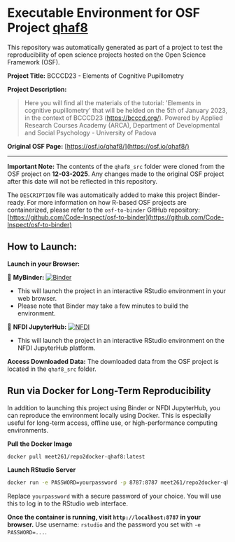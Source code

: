 # Executable Environment for OSF Project [qhaf8](https://osf.io/qhaf8/)

This repository was automatically generated as part of a project to test the reproducibility of open science projects hosted on the Open Science Framework (OSF).

**Project Title:** BCCCD23 - Elements of Cognitive Pupillometry

**Project Description:**
> Here you will find all the materials of the tutorial: 'Elements in cognitive pupillometry'  that will be helded on the 5th of January 2023, in the context of BCCCD23 (https://bcccd.org/). 
Powered by Applied Research Courses Academy (ARCA), Department of Developmental and Social Psychology  - University of Padova

**Original OSF Page:** [https://osf.io/qhaf8/](https://osf.io/qhaf8/)

---

**Important Note:** The contents of the `qhaf8_src` folder were cloned from the OSF project on **12-03-2025**. Any changes made to the original OSF project after this date will not be reflected in this repository.

The `DESCRIPTION` file was automatically added to make this project Binder-ready. For more information on how R-based OSF projects are containerized, please refer to the `osf-to-binder` GitHub repository: [https://github.com/Code-Inspect/osf-to-binder](https://github.com/Code-Inspect/osf-to-binder)

## How to Launch:

**Launch in your Browser:**

🚀 **MyBinder:** [![Binder](https://mybinder.org/badge_logo.svg)](https://mybinder.org/v2/gh/code-inspect-binder/osf_qhaf8/HEAD?urlpath=rstudio)

   * This will launch the project in an interactive RStudio environment in your web browser.
   * Please note that Binder may take a few minutes to build the environment.

🚀 **NFDI JupyterHub:** [![NFDI](https://nfdi-jupyter.de/images/nfdi_badge.svg)](https://hub.nfdi-jupyter.de/r2d/gh/code-inspect-binder/osf_qhaf8/HEAD?urlpath=rstudio)

   * This will launch the project in an interactive RStudio environment on the NFDI JupyterHub platform.

**Access Downloaded Data:**
The downloaded data from the OSF project is located in the `qhaf8_src` folder.

## Run via Docker for Long-Term Reproducibility

In addition to launching this project using Binder or NFDI JupyterHub, you can reproduce the environment locally using Docker. This is especially useful for long-term access, offline use, or high-performance computing environments.

**Pull the Docker Image**

```bash
docker pull meet261/repo2docker-qhaf8:latest
```

**Launch RStudio Server**

```bash
docker run -e PASSWORD=yourpassword -p 8787:8787 meet261/repo2docker-qhaf8
```
Replace `yourpassword` with a secure password of your choice. You will use this to log in to the RStudio web interface.

**Once the container is running, visit `http://localhost:8787` in your browser.**
Use username: `rstudio` and the password you set with `-e PASSWORD=...`.
